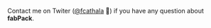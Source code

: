 Contact me on Twiter ([@fcathala](https://twitter.com/fcathala) 🐸) if you have any question about **fabPack**.